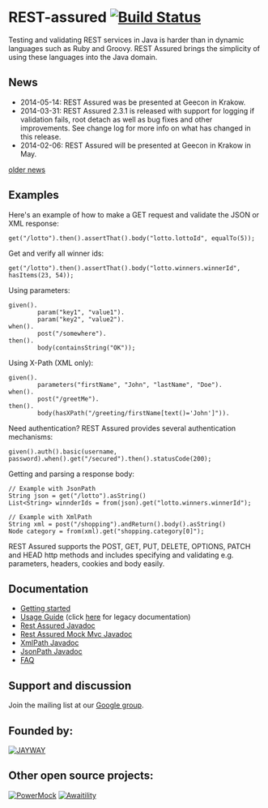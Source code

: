 # REST-assured [![Build Status](https://travis-ci.org/tguzik/rest-assured.svg?branch=test-travis)](https://travis-ci.org/tguzik/rest-assured)

Testing and validating REST services in Java is harder than in dynamic languages 
such as Ruby and Groovy. REST Assured brings the simplicity of using these 
languages into the Java domain.


## News 

* 2014-05-14: REST Assured was be presented at Geecon in Krakow.
* 2014-03-31: REST Assured 2.3.1 is released with support for logging if validation 
  fails, root detach as well as bug fixes and other improvements. See change log for 
  more info on what has changed in this release.
* 2014-02-06: REST Assured will be presented at Geecon in Krakow in May.

[older news](https://code.google.com/p/rest-assured/wiki/OldNews)

## Examples
Here's an example of how to make a GET request and validate the JSON or XML response:

    get("/lotto").then().assertThat().body("lotto.lottoId", equalTo(5));


Get and verify all winner ids:

    get("/lotto").then().assertThat().body("lotto.winners.winnerId", hasItems(23, 54));


Using parameters:

    given().
            param("key1", "value1").
            param("key2", "value2").
    when().
            post("/somewhere").
    then().
            body(containsString("OK"));


Using X-Path (XML only):

    given().
            parameters("firstName", "John", "lastName", "Doe").
    when().
            post("/greetMe").
    then().
            body(hasXPath("/greeting/firstName[text()='John']")).


Need authentication? REST Assured provides several authentication mechanisms:

    given().auth().basic(username, password).when().get("/secured").then().statusCode(200);


Getting and parsing a response body:

    // Example with JsonPath
    String json = get("/lotto").asString()
    List<String> winnderIds = from(json).get("lotto.winners.winnerId");
    
    // Example with XmlPath
    String xml = post("/shopping").andReturn().body().asString()
    Node category = from(xml).get("shopping.category[0]");


REST Assured supports the POST, GET, PUT, DELETE, OPTIONS, PATCH and HEAD http 
methods and includes specifying and validating e.g. parameters, headers, cookies 
and body easily.


## Documentation

* [Getting started](https://code.google.com/p/rest-assured/wiki/GettingStarted)
* [Usage Guide](https://code.google.com/p/rest-assured/wiki/Usage) (click [here](https://code.google.com/p/rest-assured/wiki/Usage_Legacy) for legacy documentation)
* [Rest Assured Javadoc](http://rest-assured.googlecode.com/svn/tags/2.3.1/apidocs/com/jayway/restassured/RestAssured.html)
* [Rest Assured Mock Mvc Javadoc](http://rest-assured.googlecode.com/svn/tags/2.3.1/apidocs/com/jayway/restassured/module/mockmvc/RestAssuredMockMvc.html)
* [XmlPath Javadoc](http://rest-assured.googlecode.com/svn/tags/2.3.1/apidocs/com/jayway/restassured/path/xml/XmlPath.html)
* [JsonPath Javadoc](http://rest-assured.googlecode.com/svn/tags/2.3.1/apidocs/com/jayway/restassured/path/json/JsonPath.html)
* [FAQ](https://code.google.com/p/rest-assured/wiki/FAQ)

## Support and discussion
Join the mailing list at our [Google group](http://groups.google.com/group/rest-assured). 

## Founded by:
[![JAYWAY](http://www.arctiquator.com/oppenkallkod/assets/images/jayway_logo.png)](http://www.jayway.com/)

## Other open source projects:
[![PowerMock](http://powermock.googlecode.com/svn/trunk/src/site/resources/images/logos/powermock.png)](http://www.powermock.org/)
[![Awaitility](http://github.com/jayway/awaitility/raw/master/resources/Awaitility_logo_red_small.png)](http://code.google.com/p/awaitility)

